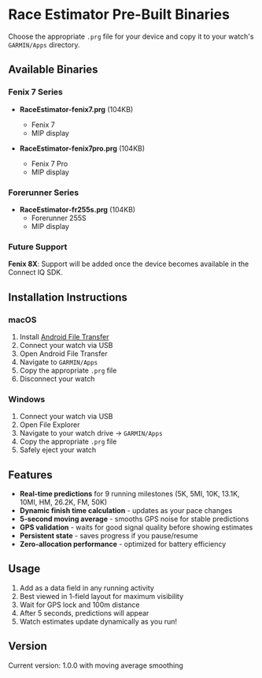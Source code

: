 # Race Estimator Pre-Built Binaries

Choose the appropriate `.prg` file for your device and copy it to your watch's `GARMIN/Apps` directory.

## Available Binaries

### Fenix 7 Series

- **RaceEstimator-fenix7.prg** (104KB)
  - Fenix 7
  - MIP display

- **RaceEstimator-fenix7pro.prg** (104KB)
  - Fenix 7 Pro
  - MIP display

### Forerunner Series

- **RaceEstimator-fr255s.prg** (104KB)
  - Forerunner 255S
  - MIP display

### Future Support

**Fenix 8X**: Support will be added once the device becomes available in the Connect IQ SDK.

## Installation Instructions

### macOS

1. Install [Android File Transfer](https://www.android.com/filetransfer/)
2. Connect your watch via USB
3. Open Android File Transfer
4. Navigate to `GARMIN/Apps`
5. Copy the appropriate `.prg` file
6. Disconnect your watch

### Windows

1. Connect your watch via USB
2. Open File Explorer
3. Navigate to your watch drive → `GARMIN/Apps`
4. Copy the appropriate `.prg` file
5. Safely eject your watch

## Features

- **Real-time predictions** for 9 running milestones (5K, 5MI, 10K, 13.1K, 10MI, HM, 26.2K, FM, 50K)
- **Dynamic finish time calculation** - updates as your pace changes
- **5-second moving average** - smooths GPS noise for stable predictions
- **GPS validation** - waits for good signal quality before showing estimates
- **Persistent state** - saves progress if you pause/resume
- **Zero-allocation performance** - optimized for battery efficiency

## Usage

1. Add as a data field in any running activity
2. Best viewed in 1-field layout for maximum visibility
3. Wait for GPS lock and 100m distance
4. After 5 seconds, predictions will appear
5. Watch estimates update dynamically as you run!

## Version

Current version: 1.0.0 with moving average smoothing

